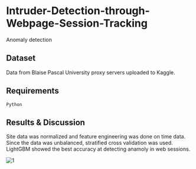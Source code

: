 # Intruder-Detection-through-Webpage-Session-Tracking
Anomaly detection

## Dataset
Data from Blaise Pascal University proxy servers uploaded to Kaggle.

## Requirements
`Python`

## Results & Discussion
Site data was normalized and feature engineering was done on time data.
Since the data was unbalanced, stratified cross validation was used. LightGBM showed the best accuracy at detecting anamoly in web sessions.

![1](https://user-images.githubusercontent.com/64839751/93212468-ed669480-f762-11ea-91dd-5244cb1eb31b.png)
